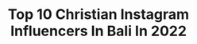 ---
title: Top 10 Christian Instagram Influencers In Bali In 2022
description: >-
  Find top christian Instagram influencers in Bali in 2022. Most popular hashtags: #bali #dirumahaja #indonesia.
platform: Instagram
hits: 8
text_top: Identify the top-rated Instagram influencers on inBeat.
text_bottom: Our platform aggregates 8 Instagram influencers like this in Bali, Indonesia for you to connect with.
profiles:
  - username: "gracewohangara"
    fullname: >-
      Grace Wohangara
    bio: >-
      •NOTHING WITHOUT GOD• 👑 7ICONS 👑 Personal Manager : defholixmusic@gmail.com (@defholix ) Business inquiry : gce.icons@yahoo.com /DM
    location: "Indonesia"
    followers: 40064
    engagement: 182
    commentsToLikes: 0.087161
    id: ck9wd3k33dww60j78cnsgmkft
    verified: false
    hashtags: "#gracewohangara, #gce, #7icons1dekade, #bali"
  - username: "chris.nugroho"
    fullname: >-
      Christian Nugroho
    bio: >-
      +62 🇮🇩 Collecting my travel memories here 🇮🇩🇸🇬🇲🇾🇹🇭🇻🇳🇲🇲🇮🇳🇳🇵🇧🇹🇨🇳🇯🇵🇹🇼🇨🇿🇦🇹🇸🇮🇩🇪🇹🇷🇨🇭🇮🇹🇬🇷🇭🇰🇵🇭🇭🇺🇦🇺
    location: "Indonesia"
    followers: 9934
    engagement: 1833
    commentsToLikes: 0.008261
    id: ck137stehd72u0i19mwz6yv7j
    verified: false
    hashtags: "#bali, #philippines, #australia, #palawan"
  - username: "chrisloho"
    fullname: >-
      Christian Loho
    bio: >-
      CP: FM Mgt +6281288673363 (Job)
    location: "Indonesia"
    followers: 33868
    engagement: 408
    commentsToLikes: 0.063107
    id: ck5zystsqagu20i14dwzkh8sm
    verified: false
    hashtags: "#brodofootwear, #wonderful, #calisthenics, #workout"
  - username: "gandimoenthe"
    fullname: >-
      Gandi Moenthe
    bio: >-
      📍 Finland 🇫🇮 // Indonesian 🇮🇩 📖 Ephesians 3:20-21. 🎤 New Single: Terpusuh (Lagu Karo) NEW YOUTUBE VIDEO ↙️↙️
    location: "Indonesia"
    followers: 7113
    engagement: 524
    commentsToLikes: 0.029779
    id: ck5hqbzv7sut00i110sfgmigo
    verified: false
    hashtags: "#cover, #helsinki, #indonesia, #song"
  - username: "christianals"
    fullname: >-
      Christian Als🇩🇰
    bio: >-
      Travel | Adventure | Landscape Photographer, filmmaker and YouTube ⬇️ Lightroom Presets & Prints ⬇️ Adventure Photography Workshops ⬇️ My channel!
    location: "Indonesia"
    followers: 32569
    engagement: 497
    commentsToLikes: 0.029801
    id: ck0u0dh95tfzl0i19a4m4s8n7
    verified: false
    hashtags: "#mynorthadventure, #natgeotravelpic, #takemoreadventures, #voyaged"
  - username: "florachristin"
    fullname: >-
      Flora Christin Butarbutar
    bio: >-
      1st Indo female competitive longboard surfer 📍Bali
    location: "Indonesia"
    followers: 37130
    engagement: 493
    commentsToLikes: 0.019103
    id: ck0uacy5ybycu0i19boqmv7jv
    verified: false
    hashtags: "#coronavirus, #prayforchina, #odyseaplank"
  - username: "christinadj_"
    fullname: >-
      Christina
    bio: >-
      📍Dps,Bali 💌Business: ydstmanagement@gmail.com
    location: "Indonesia"
    followers: 168440
    engagement: 530
    commentsToLikes: 0.007219
    id: ck0vwlzz6ugk30i19fj5uwt1s
    verified: false
    hashtags: "#dirumahaja, #bingungngapainenaknya, #stayhome, #beforecorona"
  - username: "chriistiinagariyasa"
    fullname: >-
      Titin🦋
    bio: >-
      Christina Gariyasa,S.M @jsca.shop Aquarian♒️
    location: "Indonesia"
    followers: 5081
    engagement: 768
    commentsToLikes: 0.040416
    id: ck5pya25ev0ke0i11rbglp7u5
    verified: false
    hashtags: "#sunset, #tiedye, #graduation, #teamtotebag"
  - username: "eatwithkoko"
    fullname: >-
      Christian
    bio: >-
      🍵@djamoe.co 🍜@nyswanlaksa.co 📸@christianian . 🎶TikTok : eatwithkoko . Whatsapp👇🏻
    location: "Indonesia"
    followers: 41243
    engagement: 41
    commentsToLikes: 0.147245
    id: ck14iiu0jfmel0i197cu9vlzk
    verified: false
    hashtags: "#mbventura, #kulogroup, #eatwithkoko, #grabfood"
  - username: "hi.selinahalim"
    fullname: >-
      Baby Selina Halim 💖
    bio: >-
      First Daughter of Christian Halim & @Stella_Virgo 🌟 #SelinaHalim 🏡 JKT 👯 Lets be friends @ohanamanagement
    location: "Indonesia"
    followers: 64359
    engagement: 364
    commentsToLikes: 0.037029
    id: ck9we48hoiih50j78moqixxft
    verified: false
    hashtags: "#selinahalim, #dirumahaja, #trackeasy, #psbb"
---